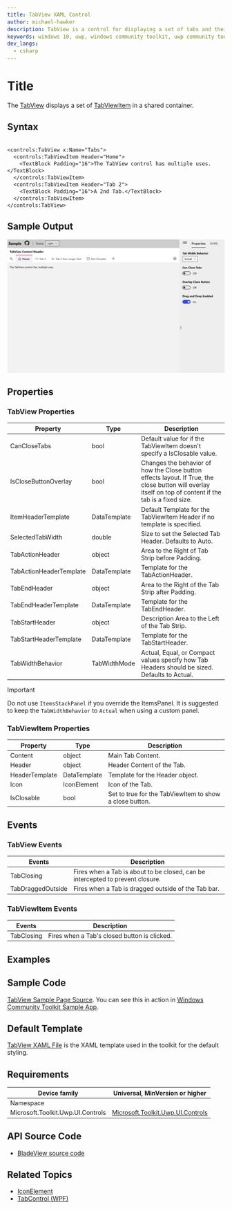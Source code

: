 ```yaml
---
title: TabView XAML Control
author: michael-hawker
description: TabView is a control for displaying a set of tabs and their content.
keywords: windows 10, uwp, windows community toolkit, uwp community toolkit, uwp toolkit, TabView, TabControl
dev_langs:
  - csharp
---
```


# Title
The [TabView](https://docs.microsoft.com/dotnet/api/microsoft.toolkit.uwp.ui.controls.tabview) displays a set of [TabViewItem](https://docs.microsoft.com/dotnet/api/microsoft.toolkit.uwp.ui.controls.tabviewitem) in a shared container.

<!-- Use below format to display note
> [!NOTE]
Some note

> [!IMPORTANT]
Some important note

> [!WARNING]
Some warning note
-->

## Syntax

```csharp

```
<!-- VB.Net samples are optional. If included, 'vb' should also be listed in the 'dev_langs' defined in the header. Code Blocks will be combined if there is no other content between different Code Block languages.
```vb

```
-->

```xaml
<controls:TabView x:Name="Tabs">
  <controls:TabViewItem Header="Home">
    <TextBlock Padding="16">The TabView control has multiple uses.</TextBlock>
  </controls:TabViewItem>
  <controls:TabViewItem Header="Tab 2">
    <TextBlock Padding="16">A 2nd Tab.</TextBlock>
  </controls:TabViewItem>
</controls:TabView>
```

## Sample Output

 ![TabView Overview](../resources/images/Controls/TabView/Overview.gif)

## Properties

### TabView Properties

| Property | Type | Description |
| -- | -- | -- |
| CanCloseTabs | bool | Default value for if the TabViewItem doesn't specify a IsClosable value. |
| IsCloseButtonOverlay | bool | Changes the behavior of how the Close button effects layout.  If True, the close button will overlay itself on top of content if the tab is a fixed size. |
| ItemHeaderTemplate | DataTemplate | Default Template for the TabViewItem Header if no template is specified. |
| SelectedTabWidth | double | Size to set the Selected Tab Header.  Defaults to Auto. |
| TabActionHeader | object | Area to the Right of Tab Strip before Padding. |
| TabActionHeaderTemplate | DataTemplate | Template for the TabActionHeader. |
| TabEndHeader | object | Area to the Right of the Tab Strip after Padding. |
| TabEndHeaderTemplate | DataTemplate | Template for the TabEndHeader. |
| TabStartHeader | object | Description Area to the Left of the Tab Strip. |
| TabStartHeaderTemplate | DataTemplate | Template for the TabStartHeader. |
| TabWidthBehavior | TabWidthMode | Actual, Equal, or Compact values specify how Tab Headers should be sized.  Defaults to Actual. |

> [!IMPORTANT]
Do not use `ItemsStackPanel` if you override the ItemsPanel.  It is suggested to keep the `TabWidthBehavior` to `Actual` when using a custom panel.

### TabViewItem Properties

| Property | Type | Description |
| -- | -- | -- |
| Content | object | Main Tab Content. |
| Header | object | Header Content of the Tab. |
| HeaderTemplate | DataTemplate | Template for the Header object. |
| Icon | IconElement | Icon of the Tab. |
| IsClosable | bool | Set to true for the TabViewItem to show a close button. |

## Events

### TabView Events

| Events | Description |
| -- | -- |
| TabClosing | Fires when a Tab is about to be closed, can be intercepted to prevent closure. |
| TabDraggedOutside | Fires when a Tab is dragged outside of the Tab bar. |

### TabViewItem Events
| Events | Description |
| -- | -- |
| TabClosing | Fires when a Tab's closed button is clicked. |

## Examples

<!-- All control/helper must at least have an example to show the use of Properties and Methods in your control/helper with the output -->
<!-- Use <example> and <code> tags in C# to create a Propertie/method specific examples. For more info - https://docs.microsoft.com/dotnet/csharp/programming-guide/xmldoc/example -->
<!-- Optional: Codes to achieve real-world use case with the output. For eg: Check https://docs.microsoft.com/windows/communitytoolkit/animations/animationset#examples  -->

## Sample Code

[TabView Sample Page Source](https://github.com/windows-toolkit/WindowsCommunityToolkit/tree/master/Microsoft.Toolkit.Uwp.SampleApp/SamplePages/TabView). You can see this in action in [Windows Community Toolkit Sample App](https://www.microsoft.com/store/apps/9NBLGGH4TLCQ).

## Default Template 

[TabView XAML File](https://github.com/windows-toolkit/WindowsCommunityToolkit/blob/master/Microsoft.Toolkit.Uwp.UI.Controls/TabView/TabView.xaml) is the XAML template used in the toolkit for the default styling.

## Requirements

| Device family | Universal, MinVersion or higher   |
| -- | -- |
| Namespace |  |
| Microsoft.Toolkit.Uwp.UI.Controls | [Microsoft.Toolkit.Uwp.UI.Controls](https://www.nuget.org/packages/Microsoft.Toolkit.Uwp.UI.Controls/) |

## API Source Code

- [BladeView source code](https://github.com/Microsoft/WindowsCommunityToolkit//tree/master/Microsoft.Toolkit.Uwp.UI.Controls/BladeView)


## Related Topics

- [IconElement](https://docs.microsoft.com/en-us/uwp/api/Windows.UI.Xaml.Controls.IconElement)
- [TabControl (WPF)](https://docs.microsoft.com/en-us/dotnet/api/system.windows.controls.tabcontrol)
